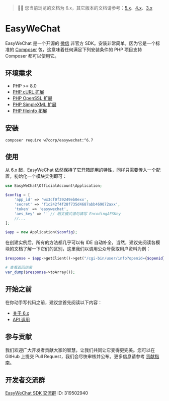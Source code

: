 > 👋🏼 您当前浏览的文档为 6.x，其它版本的文档请参考：[5.x](/5.x/)、[4.x](/4.x/)、[3.x](/3.x/)

# EasyWeChat

EasyWeChat 是一个开源的 [微信](http://www.wechat.com) 非官方 SDK。安装非常简单，因为它是一个标准的 [Composer](https://getcomposer.org/) 包，这意味着任何满足下列安装条件的 PHP 项目支持 Composer 都可以使用它。

## 环境需求

- PHP >= 8.0
- [PHP cURL 扩展](http://php.net/manual/en/book.curl.php)
- [PHP OpenSSL 扩展](http://php.net/manual/en/book.openssl.php)
- [PHP SimpleXML 扩展](http://php.net/manual/en/book.simplexml.php)
- [PHP fileinfo 拓展](http://php.net/manual/en/book.fileinfo.php)

## 安装

```shell
composer require w7corp/easywechat:^6.7
```

## 使用

从 6.x 起，EasyWeChat 依然保持了它开箱即用的特性，同样只需要传入一个配置，初始化一个模块实例即可：

```php
use EasyWeChat\OfficialAccount\Application;

$config = [
    'app_id' => 'wx3cf0f39249eb0exx',
    'secret' => 'f1c242f4f28f735d4687abb469072axx',
    'token' => 'easywechat',
    'aes_key' => '' // 明文模式请勿填写 EncodingAESKey
    //...
];

$app = new Application($config);
```

在创建实例后，所有的方法都几乎可以有 IDE 自动补全，当然，建议先阅读各模块的文档了解一下它们的区别，这里我们以调用公众号获取用户资料为例：

```php
$response = $app->getClient()->get("/cgi-bin/user/info?openid={$openid}&lang=zh_CN");

# 查看返回结果
var_dump($response->toArray());
```

## 开始之前

在你动手写代码之前，建议您首先阅读以下内容：

- [关于 6.x](./introduction.md)
- [API 调用](./client.md)

## 参与贡献

我们欢迎广大开发者贡献大家的智慧，让我们共同让它变得更完美。您可以在 GitHub 上提交 Pull Request，我们会尽快审核并公布。更多信息请参考 [贡献指南](contributing.md)。

## 开发者交流群

[EasyWeChat SDK 交流群](http://shang.qq.com/wpa/qunwpa?idkey=b4dcf3ec51a7e8c3c3a746cf450ce59895e5c4ec4fbcb0f80c2cd97c3c6e63e9) ID: 319502940
